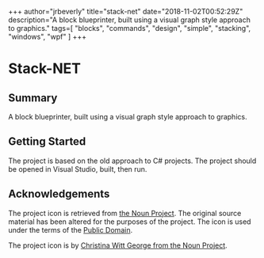+++
author="jrbeverly"
title="stack-net"
date="2018-11-02T00:52:29Z"
description="A block blueprinter, built using a visual graph style approach to graphics."
tags=[
  "blocks",
  "commands",
  "design",
  "simple",
  "stacking",
  "windows",
  "wpf"
]
+++

# Stack-NET

## Summary

A block blueprinter, built using a visual graph style approach to graphics.

## Getting Started

The project is based on the old approach to C# projects. The project should be opened in Visual Studio, built, then run.

## Acknowledgements

The project icon is retrieved from [the Noun Project](docs/icon/icon.json). The original source material has been altered for the purposes of the project. The icon is used under the terms of the [Public Domain](https://creativecommons.org/publicdomain/zero/1.0/).

The project icon is by [Christina Witt George from the Noun Project](https://thenounproject.com/term/cube/4025/).
